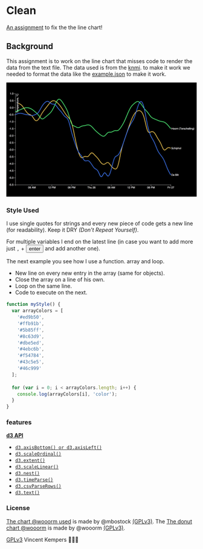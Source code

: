 # Clean

[An assignment](https://github.com/cmda-fe3/course-17-18/tree/master/site/class-3/clean) to fix the the line chart!

## Background

This assignment is to work on the line chart that misses code to render the data from the text file. The data used is from the [knmi](https://projects.knmi.nl/klimatologie/uurgegevens/selectie.cgi). to make it work we needed to format the data like the [example.json](https://github.com/cmda-fe3/course-17-18/blob/master/site/class-3/clean/example.json) to make it work.

![result of this code](preview.png)

### Style Used

I use single quotes for strings and every new piece of code gets a new line (for readability). Keep it DRY _(Don't Repeat Yourself)_.

For multiple variables I end on the latest line (in case you want to add more just `,` +  <button>enter</button> and add another one).

The next example you see how I use a function. array and loop.
*   New line on every new entry in the array (same for objects).
*   Close the array on a line of his own.
*   Loop on the same line.
*   Code to execute on the next.

```js
function myStyle() {
  var arrayColors = [
    '#ed9b50',
    '#ffb91b',
    '#5b85ff',
    '#8c63d9',
    '#dbe5ed',
    '#4ebc6b',
    '#f54784',
    '#43c5e5',
    '#46c999'
  ];

  for (var i = 0; i < arrayColors.length; i++) {
    console.log(arrayColors[i], 'color');
  }
}
```

### features

[**d3 API**](https://github.com/d3/d3/blob/master/API.md)
-   [`d3.axisBottom() or d3.axisLeft()`](https://github.com/d3/d3-axis/blob/master/README.md)
-   [`d3.scaleOrdinal()`](https://github.com/d3/d3-3.x-api-reference/blob/master/Ordinal-Scales.md#ordinal)
-   [`d3.extent()`](https://github.com/d3/d3-array/blob/master/README.md#extent)
-   [`d3.scaleLinear()`](https://github.com/d3/d3-scale/blob/master/README.md#scaleLinear)
-   [`d3.nest()`](https://bl.ocks.org/phoebebright/raw/3176159/)
-   [`d3.timeParse()`]()
-   [`d3.csvParseRows()`]()
-   [`d3.text()`]()
### License

[The chart @wooorm used](https://bl.ocks.org/mbostock/3884955) is made by @mbostock [(GPLv3)](https://choosealicense.com/licenses/gpl-3.0/).
The [The donut chart @wooorm](https://github.com/cmda-fe3/course-17-18/tree/master/site/class-3/clean) is made by @wooorm [(GPLv3)](https://choosealicense.com/licenses/gpl-3.0/).

[GPLv3](https://choosealicense.com/licenses/gpl-3.0/) Vincent Kempers 👨🏽‍💻
